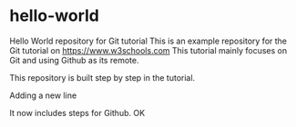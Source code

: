 # hello-world
Hello World repository for Git tutorial
This is an example repository for the Git tutorial on https://www.w3schools.com
This tutorial mainly focuses on Git and using Github as its remote.

This repository is built step by step in the tutorial. 

Adding a new line

It now includes steps for Github. OK
